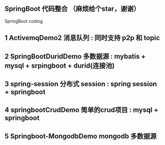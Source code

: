 ## SpringBoot 代码整合 （麻烦给个star，谢谢）

SpringBoot coding

 
## 1 ActivemqDemo2	                  消息队列  : 同时支持 p2p 和 topic 
## 2 SpringBootDuridDemo	            多数据源  : mybatis + mysql + srpingboot + durid(连接池)
## 3 spring-session                  分布式 session : spring session + springboot 
## 4 springbootCrudDemo              简单的crud项目  :  mysql + springboot 
## 5 Springboot-MongodbDemo          mongodb 多数据源
 
